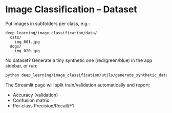 # Image Classification – Dataset

Put images in subfolders per class, e.g.:

```
deep_learning/image_classification/data/
  cats/
    img_001.jpg
  dogs/
    img_020.jpg
```

No dataset? Generate a tiny synthetic one (red/green/blue) in the app sidebar, or run:

```bash
python deep_learning/image_classification/utils/generate_synthetic_dataset.py
```

The Streamlit page will split train/validation automatically and report:
- Accuracy (validation)
- Confusion matrix
- Per‑class Precision/Recall/F1

